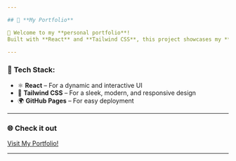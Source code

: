 ```yaml
---

## 🌟 **My Portfolio**

🚀 Welcome to my **personal portfolio**!  
Built with **React** and **Tailwind CSS**, this project showcases my **skills**, **projects**, and **experience** in web development.

---
```


### 🔹 **Tech Stack:**

- ⚛️ **React** – For a dynamic and interactive UI  
- 🎨 **Tailwind CSS** – For a sleek, modern, and responsive design  
- 🌍 **GitHub Pages** – For easy deployment

---

### 🌐 **Check it out**  
[Visit My Portfolio!](https://anileve23.github.io/my-portfolio/)

---
